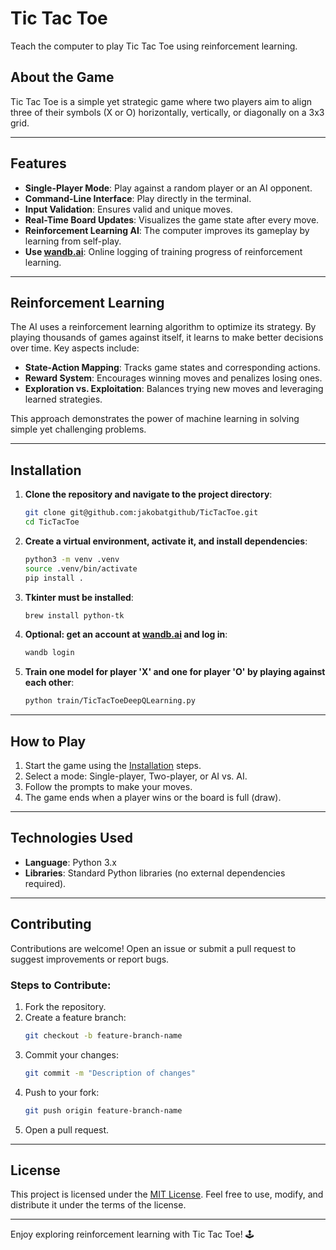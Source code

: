 # Tic Tac Toe

Teach the computer to play Tic Tac Toe using reinforcement learning.

## About the Game

Tic Tac Toe is a simple yet strategic game where two players aim to align three of their symbols (X or O) horizontally, vertically, or diagonally on a 3x3 grid.

---

## Features

- **Single-Player Mode**: Play against a random player or an AI opponent.
- **Command-Line Interface**: Play directly in the terminal.
- **Input Validation**: Ensures valid and unique moves.
- **Real-Time Board Updates**: Visualizes the game state after every move.
- **Reinforcement Learning AI**: The computer improves its gameplay by learning from self-play.
- **Use [wandb.ai](https://wandb.ai/)**: Online logging of training progress of reinforcement learning.
---

## Reinforcement Learning

The AI uses a reinforcement learning algorithm to optimize its strategy. By playing thousands of games against itself, it learns to make better decisions over time. Key aspects include:

- **State-Action Mapping**: Tracks game states and corresponding actions.
- **Reward System**: Encourages winning moves and penalizes losing ones.
- **Exploration vs. Exploitation**: Balances trying new moves and leveraging learned strategies.

This approach demonstrates the power of machine learning in solving simple yet challenging problems.

---

## Installation

1. **Clone the repository and navigate to the project directory**:
   ```bash
   git clone git@github.com:jakobatgithub/TicTacToe.git
   cd TicTacToe
   ```
2. **Create a virtual environment, activate it, and install dependencies**:
   ```bash
   python3 -m venv .venv
   source .venv/bin/activate
   pip install .
   ```
3. **Tkinter must be installed**:
   ```bash
   brew install python-tk
   ```
4. **Optional: get an account at [wandb.ai](https://wandb.ai/) and log in**:
   ```bash
   wandb login
   ```
5. **Train one model for player 'X' and one for player 'O' by playing against each other**:
   ```bash
   python train/TicTacToeDeepQLearning.py
   ```

---

## How to Play

1. Start the game using the [Installation](#installation) steps.
2. Select a mode: Single-player, Two-player, or AI vs. AI.
3. Follow the prompts to make your moves.
4. The game ends when a player wins or the board is full (draw).

---

## Technologies Used

- **Language**: Python 3.x
- **Libraries**: Standard Python libraries (no external dependencies required).

---

## Contributing

Contributions are welcome! Open an issue or submit a pull request to suggest improvements or report bugs.

### Steps to Contribute:
1. Fork the repository.
2. Create a feature branch:
   ```bash
   git checkout -b feature-branch-name
   ```
3. Commit your changes:
   ```bash
   git commit -m "Description of changes"
   ```
4. Push to your fork:
   ```bash
   git push origin feature-branch-name
   ```
5. Open a pull request.

---

## License

This project is licensed under the [MIT License](LICENSE). Feel free to use, modify, and distribute it under the terms of the license.

---

Enjoy exploring reinforcement learning with Tic Tac Toe! 🕹️
